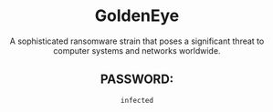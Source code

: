 <div align="center">

# GoldenEye

A sophisticated ransomware strain that poses a significant threat to computer systems and networks worldwide.

## PASSWORD:

```
infected
```

</div>

